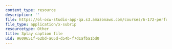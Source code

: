 ```yaml
---
content_type: resource
description: ''
file: https://ol-ocw-studio-app-qa.s3.amazonaws.com/courses/6-172-performance-engineering-of-software-systems-fall-2018/9609651f62bda65dd54bf7d1afba1bd0_ulJm7_aTiQM.srt
file_type: application/x-subrip
resourcetype: Other
title: 3play caption file
uid: 9609651f-62bd-a65d-d54b-f7d1afba1bd0
---
```

